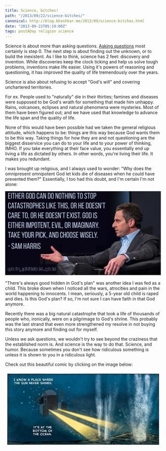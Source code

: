 ```yaml
---
title: Science, bitches!
path: "/2013/09/22/science-bitches/"
canonical: http://blog.bhashkar.me/2013/09/science-bitches.html
date: "2013-09-22T05:19:00Z"
tags: postADay religion science
---
```


Science is about more than asking questions. [Asking questions](/2013/09/21/the-importance-of-asking-questions.html) most certainly is step 0. The next step is about finding out the unknown, or to build the inexistent. As I like to think, science has 2 feet: discovery and invention. While discoveries keep the clock ticking and help us solve tough problems, inventions make life easier. Using it's powers of reasoning and questioning, it has improved the quality of life tremendously over the years.<span class="more"></span>

Science is also about refusing to accept "God's will" and covering unchartered territories.

For ex. People used to "naturally" die in their thirties; famines and diseases were supposed to be God's wrath for something that made him unhappy. Rains, volcanoes, eclipses and natural phenomena were mysteries. Most of them have been figured out; and we have used that knowledge to advance the life span and the quality of life.

None of this would have been possible had we taken the general religious attitude, which happens to be: things are this way because God wants them to be this way. Taking things for how they are and not questioning are the biggest disservice you can do to your life and to your power of thinking, IMHO. If you take everything at their face value, you essentially end up living a life as dictated by others. In other words, you're living their life. It makes you redundant.

I was brought up religious, and I always used to wonder: "Why does the omnipresent omnipotent God let kids die of diseases when he could have prevented them?" Essentially, I too had this doubt, and I'm certain I'm not alone:

![](./imgs/sam-harris-god.png)

"There's always good hidden in God's plan" was another idea I was fed as a child. This broke down when I noticed all the wars, atrocities and pain in the world happening to innocents. I mean, seriously, a 5-year old child is raped and dies. Is this God's plan? If so, I'm not sure I can have faith in that God anymore.

Recently there was a big natural catastrophe that took a life of thousands of people who, ironically, were on a pilgrimage to God's shrine. This probably was the last strand that even more strengthened my resolve in not buying this story anymore and finding out for myself.

Unless we ask questions, we wouldn't try to see beyond the craziness that the established norm is. And science is the way to do that. Science, and humor. Because sometimes you don't see how ridiculous something is unless it is shown to you in a ridiculous light.

Check out this beautiful comic by clicking on the image below:

<a href="http://zenpencils.com/comic/52-phil-plait-welcome-to-science/" rel="nofollow" target="_blank">![Welcome to science](./imgs/sun-shines.jpg)
